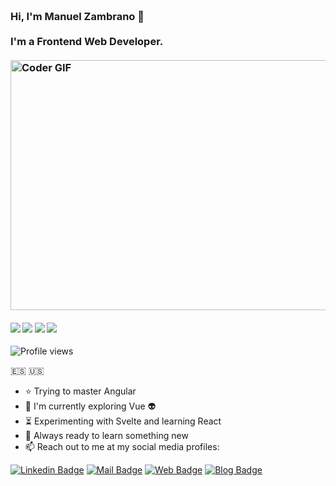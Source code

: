 <h3 align="left">
 <abc>
  <br>Hi, I'm Manuel Zambrano 👋<br>
  <br> I'm a Frontend Web Developer. <br>
  <br>
    <img src="https://media.giphy.com/media/13HgwGsXF0aiGY/giphy.gif" alt="Coder GIF" width="700" height="400">
 </abc>
</h3>

#### ![](https://img.shields.io/badge/Angular-%3C%20%2F%3E-red) ![](https://img.shields.io/badge/Vue-%3C%20%2F%3E-success) ![](https://img.shields.io/badge/React-%3C%20%2F%3E-blue) ![](https://img.shields.io/badge/Svelte-%3C%20%2F%3E-orange)

![Profile views](https://komarev.com/ghpvc/?username=devzambra&style=flat-square)

:es: :us:

- :star: Trying to master Angular
- :telescope: I'm currently exploring Vue :alien:
- :hourglass_flowing_sand: Experimenting with Svelte and learning React
- :microscope: Always ready to learn something new
- :mailbox: Reach out to me at my social media profiles: <br>

[![Linkedin Badge](https://img.shields.io/badge/-Manuel%20Zambrano-blue?style=flat-square&logo=Linkedin&logoColor=white&link=https://www.linkedin.com/in/manuel-zambrano)](https://www.linkedin.com/in/manuel-zambrano) [![Mail Badge](https://img.shields.io/badge/-Mail-red?style=flat-square&logo=Gmail&logoColor=white&link=mailto:dev.mzambrano@gmail.com)](mailto:dev.mzambrano@gmail.com) [![Web Badge](https://img.shields.io/badge/-devzambra-success)](https://devzambra.es) [![Blog Badge](https://img.shields.io/badge/-Blog-red)](https://devzambra.es/blog)
